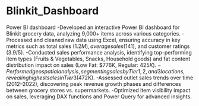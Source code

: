 # Blinkit_Dashboard
Power BI dashboard
-Developed an interactive Power BI dashboard for Blinkit grocery data, analyzing 9,000+ items across various categories.
-Processed and cleaned raw data using Excel, ensuring accuracy in key metrics such as total sales ($1.2M), average sales ($141), and customer ratings (3.9/5).
-Conducted sales performance analysis, identifying top-performing item types (Fruits & Vegetables, Snacks, Household goods) and fat content distribution impact on sales (Low Fat: $776K, Regular: $425K).
-Performed geospatial analysis, segmenting sales by Tier 1, 2, and 3 locations, revealing highest sales in Tier 3 ($472K).
-Assessed outlet sales trends over time (2012–2022), discovering peak revenue growth phases and differences between grocery stores vs. supermarkets.
-Optimized item visibility impact on sales, leveraging DAX functions and Power Query for advanced insights.
